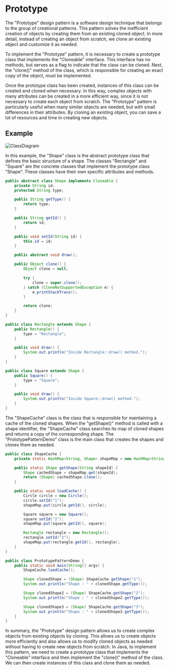 # Prototype

The "Prototype" design pattern is a software design technique that belongs to the group of creational patterns. This pattern solves the inefficient creation of objects by creating them from an existing cloned object. In more detail, instead of creating an object from scratch, we clone an existing object and customize it as needed.

To implement the "Prototype" pattern, it is necessary to create a prototype class that implements the "Cloneable" interface. This interface has no methods, but serves as a flag to indicate that the class can be cloned. Next, the "clone()" method of the class, which is responsible for creating an exact copy of the object, must be implemented.

Once the prototype class has been created, instances of this class can be created and cloned when necessary. In this way, complex objects with many attributes can be created in a more efficient way, since it is not necessary to create each object from scratch. The "Prototype" pattern is particularly useful when many similar objects are needed, but with small differences in their attributes. By cloning an existing object, you can save a lot of resources and time in creating new objects.

## Example

![ClassDiagram](../creational/classDiagrams/)

In this example, the "Shape" class is the abstract prototype class that defines the basic structure of a shape. The classes "Rectangle" and "Square" are the concrete classes that implement the prototype class "Shape". These classes have their own specific attributes and methods.

``` java
public abstract class Shape implements Cloneable {
    private String id;
    protected String type;

    public String getType() {
        return type;
    }

    public String getId() {
        return id;
    }

    public void setId(String id) {
        this.id = id;
    }

    public abstract void draw();

    public Object clone() {
        Object clone = null;

        try {
            clone = super.clone();
        } catch (CloneNotSupportedException e) {
            e.printStackTrace();
        }

        return clone;
    }
}

public class Rectangle extends Shape {
    public Rectangle() {
        type = "Rectangle";
    }

    public void draw() {
        System.out.println("Inside Rectangle::draw() method.");
    }
}

public class Square extends Shape {
    public Square() {
        type = "Square";
    }

    public void draw() {
        System.out.println("Inside Square::draw() method.");
    }
}
```

The "ShapeCache" class is the class that is responsible for maintaining a cache of the cloned shapes. When the "getShape()" method is called with a shape identifier, the "ShapeCache" class searches its map of cloned shapes and returns a copy of the corresponding shape. The "PrototypePatternDemo" class is the main class that creates the shapes and clones them as needed.

``` java
public class ShapeCache {
    private static HashMap<String, Shape> shapeMap = new HashMap<String, Shape>();

    public static Shape getShape(String shapeId) {
        Shape cachedShape = shapeMap.get(shapeId);
        return (Shape) cachedShape.clone();
    }

    public static void loadCache() {
        Circle circle = new Circle();
        circle.setId("1");
        shapeMap.put(circle.getId(), circle);

        Square square = new Square();
        square.setId("2");
        shapeMap.put(square.getId(), square);

        Rectangle rectangle = new Rectangle();
        rectangle.setId("3");
        shapeMap.put(rectangle.getId(), rectangle);
    }
}

public class PrototypePatternDemo {
    public static void main(String[] args) {
        ShapeCache.loadCache();

        Shape clonedShape = (Shape) ShapeCache.getShape("1");
        System.out.println("Shape : " + clonedShape.getType());

        Shape clonedShape2 = (Shape) ShapeCache.getShape("2");
        System.out.println("Shape : " + clonedShape2.getType());

        Shape clonedShape3 = (Shape) ShapeCache.getShape("3");
        System.out.println("Shape : " + clonedShape3.getType());
    }
}
```
In summary, the "Prototype" design pattern allows us to create complex objects from existing objects by cloning. This allows us to create objects more efficiently and also allows us to modify cloned objects as needed without having to create new objects from scratch. In Java, to implement this pattern, we need to create a prototype class that implements the "Cloneable" interface and then implement the "clone()" method of the class. We can then create instances of this class and clone them as needed.